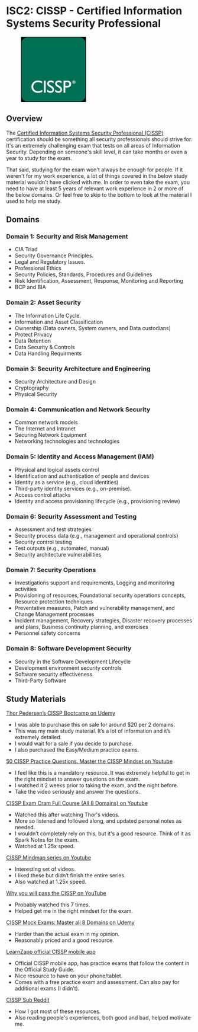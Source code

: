 # ISC2: CISSP - Certified Information Systems Security Professional

<figure><img src=".gitbook/assets/image (2).png" alt="" width="176"><figcaption></figcaption></figure>

## Overview

The [Certified Information Systems Security Professional (CISSP)](https://www.isc2.org/certifications/cissp) certification should be something all security professionals should strive for.  It's an extremely challenging exam that tests on all areas of Information Security. Depending on someone's skill level, it can take months or even a year to study for the exam.&#x20;

That said, studying for the exam won't always be enough for people. If it weren't for my work experience, a lot of things covered in the below study material wouldn't have clicked with me. In order to even take the exam, you need to have at least 5 years of relevant work experience in 2 or more of the below domains. Or feel free to skip to the bottom to look at the material I used to help me study.

## Domains

### Domain 1: Security and Risk Management

* CIA Triad
* Security Governance Principles.
* Legal and Regulatory Issues.
* Professional Ethics
* Security Policies, Standards, Procedures and Guidelines
* Risk Identification, Assessment, Response, Monitoring and Reporting
* BCP and BIA

### Domain 2: Asset Security

* The Information Life Cycle.
* Information and Asset Classification
* Ownership (Data owners, System owners, and Data custodians)
* Protect Privacy
* Data Retention
* Data Security & Controls
* Data Handling Requirments

### Domain 3: Security Architecture and Engineering

* Security Architecture and Design
* Cryptography
* Physical Security

### Domain 4: Communication and Network Security

* Common network models
* The Internet and Intranet
* Securing Network Equipment
* Networking technologies and technologies

### Domain 5: Identity and Access Management (IAM)

* Physical and logical assets control
* Identification and authentication of people and devices
* Identity as a service (e.g., cloud identities)
* Third-party identity services (e.g., on-premise).
* Access control attacks
* Identity and access provisioning lifecycle (e.g., provisioning review)

### Domain 6: Security Assessment and Testing

* Assessment and test strategies
* Security process data (e.g., management and operational controls)
* Security control testing
* Test outputs (e.g., automated, manual)
* Security architecture vulnerabilities

### Domain 7: Security Operations

* Investigations support and requirements, Logging and monitoring activities
* Provisioning of resources, Foundational security operations concepts, Resource protection techniques
* Preventative measures, Patch and vulnerability management, and Change Management processes
* Incident management, Recovery strategies, Disaster recovery processes and plans, Business continuity planning, and exercises
* Personnel safety concerns

### Domain 8: Software Development Security

* Security in the Software Development Lifecycle
* Development environment security controls
* Software security effectiveness
* Third-Party Software

## Study Materials

[Thor Pedersen’s CISSP Bootcamp on Udemy](https://www.udemy.com/user/thorpedersen/)

* I was able to purchase this on sale for around $20 per 2 domains.&#x20;
* This was my main study material. It’s a lot of information and it’s extremely detailed.
* I would wait for a sale if you decide to purchase.
* I also purchased the Easy/Medium practice exams.

&#x20;[50 CISSP Practice Questions. Master the CISSP Mindset on Youtube](https://www.youtube.com/watch?v=qbVY0Cg8Ntw\&t=1124s)

* I feel like this is a mandatory resource. It was extremely helpful to get in the right mindset to answer questions on the exam.
* I watched it 2 weeks prior to taking the exam, and the night before.
* Take the video seriously and answer the questions.

[CISSP Exam Cram Full Course (All 8 Domains) on Youtube](https://www.youtube.com/watch?v=\_nyZhYnCNLA\&t=2s)

* Watched this after watching Thor's videos.
* More so listened and followed along, and updated personal notes as needed.
* I wouldn’t completely rely on this, but it's a good resource. Think of it as Spark Notes for the exam.
* Watched at 1.25x speed.

[CISSP Mindmap series on Youtube](https://www.youtube.com/watch?v=hf5NwUSEkwA\&list=PLZKdGEfEyJhLd-pJhAD7dNbJyUgpqI4pu)

* Interesting set of videos.&#x20;
* I liked these but didn’t finish the entire series.
* Also watched at 1.25x speed.

[Why you will pass the CISSP on YouTube](https://www.youtube.com/watch?v=v2Y6Zog8h2A\&t=901s)

* Probably watched this 7 times.
* Helped get me in the right mindset for the exam.

[CISSP Mock Exams: Master all 8 Domains on Udemy](https://www.udemy.com/course/cissp-mock-exams-master-all-8-domains/)

* Harder than the actual exam in my opinion.&#x20;
* Reasonably priced and a good resource.

[LearnZapp official CISSP mobile app](https://www.learnzapp.com/)

* Official CISSP mobile app, has practice exams that follow the content in the Official Study Guide.
* Nice resource to have on your phone/tablet.&#x20;
* Comes with a free practice exam and assessment. Can also pay for additional exams (I didn’t).

[CISSP Sub Reddit](https://www.reddit.com/r/cissp/)

* How I got most of these resources.
* Also reading people's experiences, both good and bad, helped motivate me.
